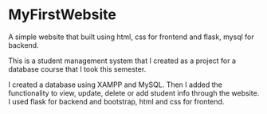 # MyFirstWebsite

A simple website that built using html, css for frontend and flask, mysql for backend.

This is a student management system that I created as a project for a database course that I took this semester.

I created a database using XAMPP and MySQL. Then I added the functionality to view, update, delete or add student info through the website. I used flask for backend and bootstrap, html and css for frontend.
